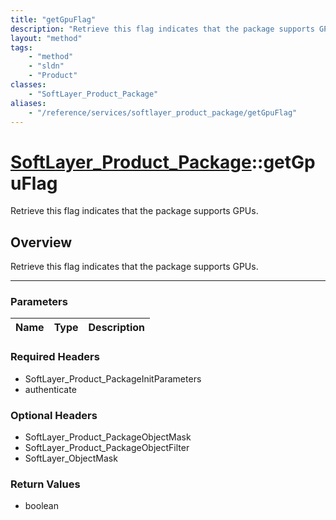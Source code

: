 ```yaml
---
title: "getGpuFlag"
description: "Retrieve this flag indicates that the package supports GPUs."
layout: "method"
tags:
    - "method"
    - "sldn"
    - "Product"
classes:
    - "SoftLayer_Product_Package"
aliases:
    - "/reference/services/softlayer_product_package/getGpuFlag"
---
```

# [SoftLayer_Product_Package](/reference/services/SoftLayer_Product_Package)::getGpuFlag


Retrieve this flag indicates that the package supports GPUs.


## Overview 
Retrieve this flag indicates that the package supports GPUs.

-----

### Parameters 
|Name | Type | Description |
| --- | --- | --- |


### Required Headers
* SoftLayer_Product_PackageInitParameters
* authenticate


### Optional Headers
* SoftLayer_Product_PackageObjectMask
* SoftLayer_Product_PackageObjectFilter
* SoftLayer_ObjectMask

### Return Values
* boolean




